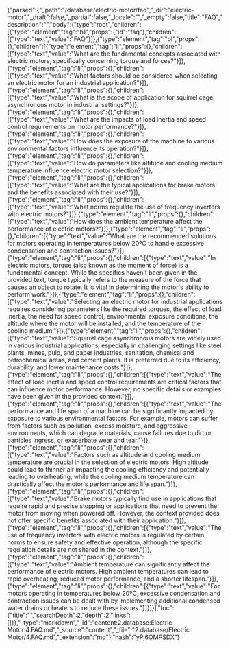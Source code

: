 {"parsed":{"_path":"/database/electric-motor/faq","_dir":"electric-motor","_draft":false,"_partial":false,"_locale":"","_empty":false,"title":"FAQ","description":"","body":{"type":"root","children":[{"type":"element","tag":"h1","props":{"id":"faq"},"children":[{"type":"text","value":"FAQ"}]},{"type":"element","tag":"ol","props":{},"children":[{"type":"element","tag":"li","props":{},"children":[{"type":"text","value":"What are the fundamental concepts associated with electric motors, specifically concerning torque and forces?"}]},{"type":"element","tag":"li","props":{},"children":[{"type":"text","value":"What factors should be considered when selecting an electric motor for an industrial application?"}]},{"type":"element","tag":"li","props":{},"children":[{"type":"text","value":"What is the scope of application for squirrel cage asynchronous motor in industrial settings?"}]},{"type":"element","tag":"li","props":{},"children":[{"type":"text","value":"What are the impacts of load inertia and speed control requirements on motor performance?"}]},{"type":"element","tag":"li","props":{},"children":[{"type":"text","value":"How does the exposure of the machine to various environmental factors influence its operation?"}]},{"type":"element","tag":"li","props":{},"children":[{"type":"text","value":"How do parameters like altitude and cooling medium temperature influence electric motor selection?"}]},{"type":"element","tag":"li","props":{},"children":[{"type":"text","value":"What are the typical applications for brake motors and the benefits associated with their use?"}]},{"type":"element","tag":"li","props":{},"children":[{"type":"text","value":"What norms regulate the use of frequency inverters with electric motors?"}]},{"type":"element","tag":"li","props":{},"children":[{"type":"text","value":"How does the ambient temperature affect the performance of electric motors?"}]},{"type":"element","tag":"li","props":{},"children":[{"type":"text","value":"What are the recommended solutions for motors operating in temperatures below 20ºC to handle excessive condensation and contraction issues?"}]},{"type":"element","tag":"li","props":{},"children":[{"type":"text","value":"In electric motors, torque (also known as the moment of force) is a fundamental concept. While the specifics haven't been given in the provided text, torque typically refers to the measure of the force that causes an object to rotate. It is vital in determining the motor's ability to perform work."}]},{"type":"element","tag":"li","props":{},"children":[{"type":"text","value":"Selecting an electric motor for industrial applications requires considering parameters like the required torques, the effect of load inertia, the need for speed control, environmental exposure conditions, the altitude where the motor will be installed, and the temperature of the cooling medium."}]},{"type":"element","tag":"li","props":{},"children":[{"type":"text","value":"Squirrel cage asynchronous motors are widely used in various industrial applications, especially in challenging settings like steel plants, mines, pulp, and paper industries, sanitation, chemical and petrochemical areas, and cement plants. It is preferred due to its efficiency, durability, and lower maintenance costs."}]},{"type":"element","tag":"li","props":{},"children":[{"type":"text","value":"The effect of load inertia and speed control requirements are critical factors that can influence motor performance. However, no specific details or examples have been given in the provided context."}]},{"type":"element","tag":"li","props":{},"children":[{"type":"text","value":"The performance and life span of a machine can be significantly impacted by exposure to various environmental factors. For example, motors can suffer from factors such as pollution, excess moisture, and aggressive environments, which can degrade materials, cause failures due to dirt or particles ingress, or exacerbate wear and tear."}]},{"type":"element","tag":"li","props":{},"children":[{"type":"text","value":"Factors such as altitude and cooling medium temperature are crucial in the selection of electric motors. High altitude could lead to thinner air impacting the cooling efficiency and potentially leading to overheating, while the cooling medium temperature can drastically affect the motor's performance and life span."}]},{"type":"element","tag":"li","props":{},"children":[{"type":"text","value":"Brake motors typically find use in applications that require rapid and precise stopping or applications that need to prevent the motor from moving when powered off. However, the context provided does not offer specific benefits associated with their application."}]},{"type":"element","tag":"li","props":{},"children":[{"type":"text","value":"The use of frequency inverters with electric motors is regulated by certain norms to ensure safety and effective operation, although the specific regulation details are not shared in the context."}]},{"type":"element","tag":"li","props":{},"children":[{"type":"text","value":"Ambient temperature can significantly affect the performance of electric motors. High ambient temperatures can lead to rapid overheating, reduced motor performance, and a shorter lifespan."}]},{"type":"element","tag":"li","props":{},"children":[{"type":"text","value":"For motors operating in temperatures below 20ºC, excessive condensation and contraction issues can be dealt with by implementing additional condensed water drains or heaters to reduce these issues."}]}]}],"toc":{"title":"","searchDepth":2,"depth":2,"links":[]}},"_type":"markdown","_id":"content:2.database:Electric Motor:4.FAQ.md","_source":"content","_file":"2.database/Electric Motor/4.FAQ.md","_extension":"md"},"hash":"yPj6OMPSDX"}